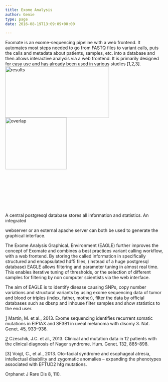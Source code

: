 ```yaml
---
title: Exome Analysis
author: Genie
type: page
date: 2016-08-19T13:09:09+00:00

---
```

Exomate is an exome-sequencing pipeline with a web frontend. It automates most steps needed to go from FASTQ files to variant calls, puts the calls and metadata about patients, samples, etc. into a database and then allows interactive analysis via a web frontend. It is primarily designed for easy use and has already been used in various studies [1,2,3].[<img class="wp-image-1041 alignleft" src="http://genomeinformatics.uni-due.de/wp-content/uploads/2016/08/results-1024x504.png" alt="results" width="331" height="163" srcset="http://genomeinformatics.uni-due.de/wp-content/uploads/2016/08/results-1024x504.png 1024w, http://genomeinformatics.uni-due.de/wp-content/uploads/2016/08/results-300x148.png 300w, http://genomeinformatics.uni-due.de/wp-content/uploads/2016/08/results-768x378.png 768w, http://genomeinformatics.uni-due.de/wp-content/uploads/2016/08/results-624x307.png 624w, http://genomeinformatics.uni-due.de/wp-content/uploads/2016/08/results.png 1431w" sizes="(max-width: 331px) 100vw, 331px" />][1][<img class="wp-image-1040 alignleft" src="http://genomeinformatics.uni-due.de/wp-content/uploads/2016/08/overlap.png" alt="overlap" width="196" height="165" srcset="http://genomeinformatics.uni-due.de/wp-content/uploads/2016/08/overlap.png 568w, http://genomeinformatics.uni-due.de/wp-content/uploads/2016/08/overlap-300x253.png 300w" sizes="(max-width: 196px) 100vw, 196px" />][2]

&nbsp;

&nbsp;

&nbsp;

&nbsp;

A central postgresql database stores all information and statistics. An integrated
  
webserver or an external apache server can both be used to generate the graphical interface.

The Exome Analysis GraphicaL Environment (EAGLE) further improves the concept of Exomate and combines a best practices variant calling workflow, with a web frontend. By storing the called information in specifically structured and encapsulated hdf5 files, (instead of a huge postgresql database) EAGLE allows filtering and parameter tuning in almost real time. This enables iterative tuning of thresholds, or the selection of different samples for filtering by non computer scientists via the web interface.

The aim of EAGLE is to identify disease causing SNPs, copy number variations and structural variants by using exome sequencing data of tumor and blood or triples (index, father, mother), filter the data by official databases such as dbsnp and inhouse filter samples and show statistics to the end user.

[1] Martin, M. et al., 2013. Exome sequencing identifies recurrent somatic mutations in EIF1AX and SF3B1 in uveal melanoma with disomy 3. Nat. Genet. 45, 933–936.
  
[2] Czeschik, J.C. et al., 2013. Clinical and mutation data in 12 patients with the clinical diagnosis of Nager syndrome. Hum. Genet. 132, 885–898.
  
[3] Voigt, C., et al., 2013. Oto-facial syndrome and esophageal atresia, intellectual disability and zygomatic anomalies &#8211; expanding the phenotypes associated with EFTUD2 hfg mutations.
  
Orphanet J Rare Dis 8, 110.

 [1]: http://genomeinformatics.uni-due.de/wp-content/uploads/2016/08/results.png
 [2]: http://genomeinformatics.uni-due.de/wp-content/uploads/2016/08/overlap.png